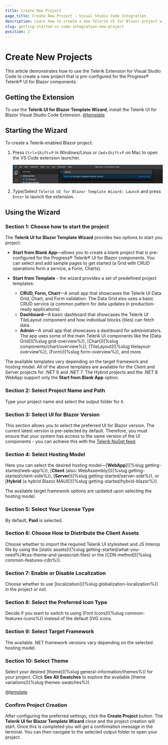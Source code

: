 ```yaml
---
title: Create New Project
page_title: Create New Project - Visual Studio Code Integration
description: Learn how to create a new Telerik UI for Blazor project with our Visual Studio Code Templates.
slug: getting-started-vs-code-integration-new-project
position: 2
---
```



# Create New Projects

This article demonstrates how to use the Telerik Extension for Visual Studio Code to create a new project that is pre-configured for the Progress&reg; Telerik&reg; UI for Blazor components.

## Getting the Extension

To use the **Telerik UI for Blazor Template Wizard**, install the Telerik UI for Blazor Visual Studio Code Extension. @[template](/_contentTemplates/common/general-info.md#vs-code-x-download)

## Starting the Wizard

To create a Telerik-enabled Blazor project:

1. Press `Ctrl`+`Shift`+`P` in Windows/Linux or `Cmd`+`Shift`+`P` on Mac to open the VS Code extension launcher.

    ![launch Telerik Blazor VS Code extension](images/launch-extension.png)

1. Type/Select `Telerik UI for Blazor Template Wizard: Launch` and press `Enter` to launch the extension.

## Using the Wizard

### Section 1: Choose how to start the project

The **Telerik UI for Blazor Template Wizard** provides two options to start you project:

* **Start from Blank App**&mdash;allows you to create a blank project that is pre-configured for the Progress® Telerik® UI for Blazor components. You can select and add sample pages to get started (a Grid with CRUD operations form a service, a Form, Charts).

* **Start from Template** - the wizard provides a set of predefined project templates:
    * **CRUD, Form, Chart**&mdash;A small app that showcases the Telerik UI Data Grid, Chart, and Form validation. The Data Grid also uses a basic CRUD service (a common pattern for data updates in production-ready applications).
    * **Dashboard**&mdash;A basic dashboard that showcases the Telerik UI TileLayout component and how individual blocks (tiles) can fetch data.
    * **Admin**&mdash;A small app that showcases a dashboard for administrators. The app uses some of the main Telerik UI components like the [Data Grid]({%slug grid-overview%}), [Chart]({%slug components/chart/overview%}), [TileLayout]({%slug tilelayout-overview%}), [Form]({%slug form-overview%}), and more.

The available templates vary depending on the target framework and hosting model. All of the above templates are available for the Client and Server projects for .NET 6 and .NET 7. The Hybrid projects and the .NET 8 WebApp support only the **Start from Blank App** option.

### Section 2: Select Project Name and Path

Type your project name and select the output folder for it.

### Section 3: Select UI for Blazor Version

This section allows you to select the preferred UI for Blazor version. The current latest version is pre-selected by default. Therefore, you must ensure that your system has access to the same version of the UI components - you can achieve this with the [Telerik NuGet feed](../../installation/nuget).

### Section 4: Select Hosting Model

Here you can select the desired hosting model&mdash;[**WebApp**]({%slug getting-started/web-app%}), [**Client** (also: WebAssembly)]({%slug getting-started/client-side%}), [**Server**]({%slug getting-started/server-side%}), or [**Hybrid** (a hybrid Blazor MAUI)]({%slug getting-started/hybrid-blazor%}).

The available target framework options are updated upon selecting the hosting model.

### Section 5: Select Your License Type

By default, **Paid** is selected.

### Section 6: Choose How to Distribute the Client Assets

Choose whether to import the required Telerik UI stylesheet and JS Interop file by using the [static assets]({%slug getting-started/what-you-need%}#css-theme-and-javascript-files) or the [CDN method]({%slug common-features-cdn%}).

### Section 7: Enable or Disable Localization

Choose whether to use [localization]({%slug globalization-localization%}) in the project or not.


### Section 8: Select the Preferred Icon Type

Decide if you want to switch to using [Font Icons]({%slug common-features-icons%}) instead of the default SVG icons.

### Section 9: Select Target Framework

The available .NET framework versions vary depending on the selected hosting model.

### Section 10: Select Theme

Select your desired [theme]({%slug general-information/themes%}) for your project. Click **See All Swatches** to explore the available [theme variations]({%slug themes-swatches%}).

@[template](/_contentTemplates/common/general-info.md#vs-code-nuget-note)

### Confirm Project Creation

After configuring the preferred settings, click the **Create Project** button. The **Telerik UI for Blazor Template Wizard** close and the project creation will start. Once this is completed you will get a confirmation message in the terminal. You can then navigate to the selected output folder to open your project.